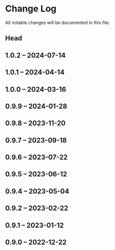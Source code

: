 # Change Log

All notable changes will be documented in this file.

## Head

## 1.0.2 &ndash; 2024-07-14

## 1.0.1 &ndash; 2024-04-14

## 1.0.0 &ndash; 2024-03-16

## 0.9.9 &ndash; 2024-01-28

## 0.9.8 &ndash; 2023-11-20

## 0.9.7 &ndash; 2023-09-18

## 0.9.6 &ndash; 2023-07-22

## 0.9.5 &ndash; 2023-06-12

## 0.9.4 &ndash; 2023-05-04

## 0.9.2 &ndash; 2023-02-22

## 0.9.1 &ndash; 2023-01-12

## 0.9.0 &ndash; 2022-12-22
